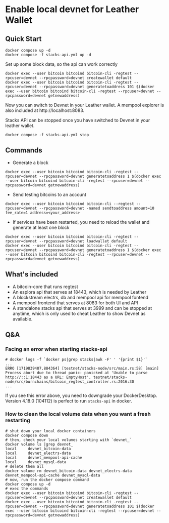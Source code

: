 # Enable local devnet for Leather Wallet

## Quick Start

```shell
docker compose up -d
docker compose -f stacks-api.yml up -d
```

Set up some block data, so the api can work correctly

```shell
docker exec --user bitcoin bitcoind bitcoin-cli -regtest --rpcuser=devnet --rpcpassword=devnet createwallet default
docker exec --user bitcoin bitcoind bitcoin-cli -regtest --rpcuser=devnet --rpcpassword=devnet generatetoaddress 101 $(docker exec --user bitcoin bitcoind bitcoin-cli -regtest --rpcuser=devnet --rpcpassword=devnet getnewaddress)
```

Now you can switch to Devnet in your Leather wallet. A mempool explorer is also included at http://localhost:8083.

Stacks API can be stopped once you have switched to Devnet in your leather wallet.

```shell
docker compose -f stacks-api.yml stop
```

## Commands

- Generate a block

```shell
docker exec --user bitcoin bitcoind bitcoin-cli -regtest --rpcuser=devnet --rpcpassword=devnet generatetoaddress 1 $(docker exec --user bitcoin bitcoind bitcoin-cli -regtest --rpcuser=devnet --rpcpassword=devnet getnewaddress)
```

- Send testing bitcoins to an account

```shell
docker exec --user bitcoin bitcoind bitcoin-cli --regtest --rpcuser=devnet --rpcpassword=devnet -named sendtoaddress amount=10 fee_rate=1 address=<your_address>
```

- If services have been restarted, you need to reload the wallet and generate at least one block

```shell
docker exec --user bitcoin bitcoind bitcoin-cli -regtest --rpcuser=devnet --rpcpassword=devnet loadwallet default
docker exec --user bitcoin bitcoind bitcoin-cli -regtest --rpcuser=devnet --rpcpassword=devnet generatetoaddress 1 $(docker exec --user bitcoin bitcoind bitcoin-cli -regtest --rpcuser=devnet --rpcpassword=devnet getnewaddress)
```

## What's included

- A bitcoin-core that runs regtest
- An esplora api that serves at 18443, which is needed by Leather
- A blockstream electrs, db and mempool api for mempool fontend
- A mempool frontend that serves at 8083 for both UI and API
- A standalone stacks api that serves at 3999 and can be stopped at anytime, which is only used to cheat Leather to show Devnet as available.

## Q&A

### Facing an error when starting stacks-api

```shell
# docker logs -f `docker ps|grep stacks|awk -F' ' '{print $1}'`
...
ERRO [1719839407.884364] [testnet/stacks-node/src/main.rs:58] [main] Process abort due to thread panic: panicked at 'Unable to parse http://::1:18443 as a URL: EmptyHost', testnet/stacks-node/src/burnchains/bitcoin_regtest_controller.rs:2016:30
...
```

If you see this error above, you need to downgrade your DockerDesktop. Version 4.18.0 (104112) is perfect to run `stacks-api` in docker.

### How to clean the local volume data when you want a fresh restarting

```shell
# shut down your local docker containers
docker compose down
# then, check your local volumes starting with `devnet_`
docker volume ls |grep devnet_
local     devnet_bitcoin-data
local     devnet_electrs-data
local     devnet_mempool-api-cache
local     devnet_mysql-data
# delete them all
docker volume rm devnet_bitcoin-data devnet_electrs-data devnet_mempool-api-cache devnet_mysql-data
# now, run the docker compose command
docker compose up -d
# exec the commands
docker exec --user bitcoin bitcoind bitcoin-cli -regtest --rpcuser=devnet --rpcpassword=devnet createwallet default
docker exec --user bitcoin bitcoind bitcoin-cli -regtest --rpcuser=devnet --rpcpassword=devnet generatetoaddress 101 $(docker exec --user bitcoin bitcoind bitcoin-cli -regtest --rpcuser=devnet --rpcpassword=devnet getnewaddress)
```
